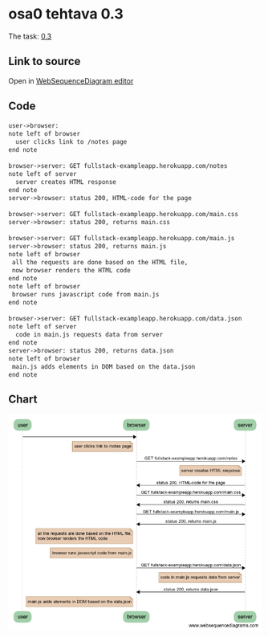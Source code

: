 # osa0 tehtava 0.3

The task: [0.3](https://fullstackopen.github.io/teht%C3%A4v%C3%A4t/#03-muistiinpanojen-sivu)

## Link to source

Open in [WebSequenceDiagram editor](https://www.websequencediagrams.com/?lz=dXNlci0-YnJvd3NlcjoKbm90ZSBsZWZ0IG9mIAAPBwogIHVzZXIgY2xpY2tzIGxpbmsgdG8gL25vdGVzIHBhZ2UKZW5kIG5vdGUKCgBDBy0-c2VydmVyOiBHRVQgZnVsbHN0YWNrLWV4YW1wbGVhcHAuaGVyb2t1YXBwLmNvbQBHBgBxDgA8BgogAAIHIGNyZWF0ZXMgSFRNTCByZXNwb25zAHALAGsGAIFCCiBzdGF0dXMgMjAwLAAvBS1jb2RlIGZvciB0aGUAgTIGAHY5bWFpbi5jc3MAWB5yZXR1cm5zIAAlCQAyPmoAQyxqAII_DwCDRAlhbGwAgXwFcmVxdWVzdHMgYXJlIGRvbmUgYmFzZWQgb24AghsFAIJhBWZpbGUsCiBub3cAhAUIIHJlbmRlcnMAGgpjb2QAg3YLAIQrFgA0CXVucyBqYXZhc2NyaXB0ADcFIGZyb20AgSsJAIQIQmRhdGEuanNvbgCENxcAhAEFaW4Agh4IAIF-CmRhdGEAgQcGAIRzBwCENSYAg10IAGEXAIY8CQBoCGFkZHMgZWxlbWVudHMgaW4gRE9NAIJtDgCBOAoAhlAI&s=roundgreen)

## Code
```
user->browser:
note left of browser
  user clicks link to /notes page
end note

browser->server: GET fullstack-exampleapp.herokuapp.com/notes
note left of server
  server creates HTML response
end note
server->browser: status 200, HTML-code for the page

browser->server: GET fullstack-exampleapp.herokuapp.com/main.css
server->browser: status 200, returns main.css

browser->server: GET fullstack-exampleapp.herokuapp.com/main.js
server->browser: status 200, returns main.js
note left of browser
 all the requests are done based on the HTML file,
 now browser renders the HTML code
end note
note left of browser
 browser runs javascript code from main.js
end note

browser->server: GET fullstack-exampleapp.herokuapp.com/data.json
note left of server
  code in main.js requests data from server
end note
server->browser: status 200, returns data.json
note left of browser
 main.js adds elements in DOM based on the data.json
end note
```

## Chart
![](chart.png)
